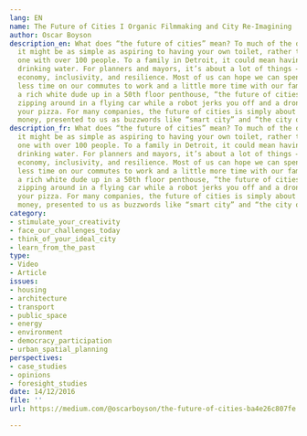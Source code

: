 ```yaml
---
lang: EN
name: The Future of Cities I Organic Filmmaking and City Re-Imagining
author: Oscar Boyson
description_en: What does “the future of cities” mean? To much of the developing world,
  it might be as simple as aspiring to having your own toilet, rather than sharing
  one with over 100 people. To a family in Detroit, it could mean having non-toxic
  drinking water. For planners and mayors, it’s about a lot of things — sustainability,
  economy, inclusivity, and resilience. Most of us can hope we can spend a little
  less time on our commutes to work and a little more time with our families. For
  a rich white dude up in a 50th floor penthouse, “the future of cities” might mean
  zipping around in a flying car while a robot jerks you off and a drone delivers
  your pizza. For many companies, the future of cities is simply about business and
  money, presented to us as buzzwords like “smart city” and “the city of tomorrow.”
description_fr: What does “the future of cities” mean? To much of the developing world,
  it might be as simple as aspiring to having your own toilet, rather than sharing
  one with over 100 people. To a family in Detroit, it could mean having non-toxic
  drinking water. For planners and mayors, it’s about a lot of things — sustainability,
  economy, inclusivity, and resilience. Most of us can hope we can spend a little
  less time on our commutes to work and a little more time with our families. For
  a rich white dude up in a 50th floor penthouse, “the future of cities” might mean
  zipping around in a flying car while a robot jerks you off and a drone delivers
  your pizza. For many companies, the future of cities is simply about business and
  money, presented to us as buzzwords like “smart city” and “the city of tomorrow.”
category:
- stimulate_your_creativity
- face_our_challenges_today
- think_of_your_ideal_city
- learn_from_the_past
type:
- Video
- Article
issues:
- housing
- architecture
- transport
- public_space
- energy
- environment
- democracy_participation
- urban_spatial_planning
perspectives:
- case_studies
- opinions
- foresight_studies
date: 14/12/2016
file: ''
url: https://medium.com/@oscarboyson/the-future-of-cities-ba4e26c807fe

---
```

